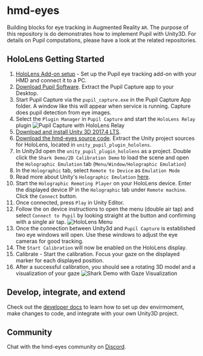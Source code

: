 hmd-eyes
========

Building blocks for eye tracking in Augmented Reality `AR`. The purpose of this repository is do demonstrates how to implement Pupil with Unity3D. For details on Pupil computations, please have a look at the related repositories.

## HoloLens Getting Started

1. [HoloLens Add-on setup](https://docs.pupil-labs.com/#hololens-add-on) - Set up the Pupil eye tracking add-on with your HMD and connect it to a PC.
1. [Download Pupil Software](https://github.com/pupil-labs/pupil/releases/latest). Extract the Pupil Capture app to your Desktop.
1. Start Pupil Capture via the `pupil_capture.exe` in the Pupil Capture App folder. A window like this will appear when service is running. Capture does pupil detection from eye images.
1. Select the `Plugin Manager` in `Pupil Capture` and start the `HoloLens Relay` plugin ![Pupil Capture with HoloLens Relay](GettingStarted/PupilCaptureWithHoloLensRelay.png)
1. [Download and install Unity 3D 2017.4 LTS](https://store.unity.com/).
1. [Download the hmd-eyes source code](https://github.com/pupil-labs/hmd-eyes/releases/tag/v0.61). Extract the Unity project sources for HoloLens, located in `unity_pupil_plugin_hololens`.
1. In Unity3d open the `unity_pupil_plugin_hololens` as a project. Double click the `Shark Demo/2D Calibration Demo` to load the scene and open the `Holographic Emulation` tab (`Menu/Window/Holographic Emulation`)
1. In the `Holographic` tab, select `Remote to Device` as `Emulation Mode`
1. Read more about Unity's `Holographic Emulation` [here](https://docs.unity3d.com/550/Documentation/Manual/windowsholographic-emulation.html).
1. Start the `Holographic Remoting Player` on your HoloLens device. Enter the displayed device IP in the `Holographic` tab under `Remote machine`. Click the `Connect` button.
1. Once connected, press `Play` in Unity Editor.
1. Follow the on device instructions to open the menu (double air tap) and select `Connect to Pupil` by looking straight at the button and confirming with a single air tap. ![HoloLens Menu](GettingStarted/HoloLensMenu.png)
1. Once the connection between Unity3d and `Pupil Capture` is established two eye windows will open. Use these windows to adjust the eye cameras for good tracking.
1. The `Start Calibration` will now be enabled on the HoloLens display.
1. Calibrate - Start the calibration. Focus your gaze on the displayed marker for each displayed position.
1. After a successful calibration, you should see a rotating 3D model  and a visualization of your gaze ![Shark Demo with Gaze Visualization](GettingStarted/2DDemoHoloLens.png)

## Develop, integrate, and extend

Check out the [developer docs](Developer.md) to learn  how to set up dev envirmoment, make changes to code, and integrate with your own Unity3D project.

## Community

Chat with the hmd-eyes community on [Discord](https://discord.gg/PahDtSH).
